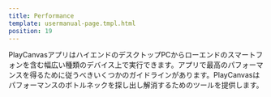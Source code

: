 ```yaml
---
title: Performance
template: usermanual-page.tmpl.html
position: 19
---
```


PlayCanvasアプリはハイエンドのデスクトップPCからローエンドのスマートフォンを含む幅広い種類のデバイス上で実行できます。アプリで最高のパフォーマンスを得るために従うべきいくつかのガイドラインがあります。PlayCanvasはパフォーマンスのボトルネックを探し出し解消するためのツールを提供します。

